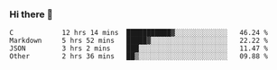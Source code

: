 ### Hi there 👋

<!--
**WShiBin/WShiBin** is a ✨ _special_ ✨ repository because its `README.md` (this file) appears on your GitHub profile.

Here are some ideas to get you started:

- 🔭 I’m currently working on ...
- 🌱 I’m currently learning ...
- 👯 I’m looking to collaborate on ...
- 🤔 I’m looking for help with ...
- 💬 Ask me about ...
- 📫 How to reach me: ...
- 😄 Pronouns: ...
- ⚡ Fun fact: ...
-->

<!--START_SECTION:waka-->

```text
C            12 hrs 14 mins  ███████████▓░░░░░░░░░░░░░   46.24 %
Markdown     5 hrs 52 mins   █████▓░░░░░░░░░░░░░░░░░░░   22.22 %
JSON         3 hrs 2 mins    ███░░░░░░░░░░░░░░░░░░░░░░   11.47 %
Other        2 hrs 36 mins   ██▒░░░░░░░░░░░░░░░░░░░░░░   09.88 %
```

<!--END_SECTION:waka-->
